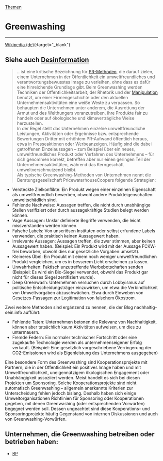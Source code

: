 [Themen](../themen.html)   

# Greenwashing

---

[Wikipedia (de)](https://de.wikipedia.org/wiki/Greenwashing){:target="_blank"}   

Siehe auch [Desinformation](../thema/desinformation.html)   
---

> .. ist eine kritische Bezeichnung für [PR-Methoden](../thema/public-relations.html), die darauf zielen, einem Unternehmen in der Öffentlichkeit ein umweltfreundliches und verantwortungsbewusstes Image zu verleihen, ohne dass es dafür eine hinreichende Grundlage gibt.
Beim Greenwashing werden Techniken der Öffentlichkeitsarbeit, der Rhetorik und der [Manipulation](../thema/desinformation.html) benutzt, um einer Firmengeschichte oder den aktuellen Unternehmensaktivitäten eine weiße Weste zu verpassen. So behaupten die Unternehmen unter anderem, die Ausrottung der Armut und des Welthungers voranzutreiben, ihre Produkte fair zu handeln oder auf ökologische und klimaverträgliche Weise herzustellen.   
In der Regel stellt das Unternehmen einzelne umweltfreundliche Leistungen, Aktivitäten oder Ergebnisse bzw. entsprechende Bewertungen Dritter mit erhöhtem PR-Aufwand öffentlich heraus, etwa in Presseaktionen oder Werbeanzeigen. Häufig sind die dabei getroffenen Einzelaussagen – zum Beispiel über ein neues, umweltfreundliches Produkt oder Verfahren des Unternehmens – für sich genommen korrekt, betreffen aber nur einen geringen Teil der Unternehmensaktivitäten, während das Kerngeschäft umweltverschmutzend bleibt.   
Als typische Greenwashing-Methoden von Unternehmen nennt die Beratungsgesellschaft PricewaterhouseCoopers folgende Strategien:
* Versteckte Zielkonflikte: Ein Produkt wegen einer einzelnen Eigenschaft als umweltfreundlich bewerben, obwohl andere Produkteigenschaften umweltschädlich sind.
* Fehlende Nachweise: Aussagen treffen, die nicht durch unabhängige Stellen verifiziert oder durch aussagekräftige Studien belegt werden können.
* Vage Aussagen: Unklar definierte Begriffe verwenden, die leicht missverstanden werden können.
* Falsche Labels: Von unseriösen Instituten oder selbst erfundene Labels verwenden, die praktisch keinen Aussagewert haben.
* Irrelevante Aussagen: Aussagen treffen, die zwar stimmen, aber keinen Aussagewert haben. (Beispiel: Ein Produkt wird mit der Aussage FCKW-frei beworben, obwohl dies nur gesetzliche Vorgaben umsetzt).
* Kleineres Übel: Ein Produkt mit einem noch weniger umweltfreundlichen Produkt vergleichen, um es in besserem Licht erscheinen zu lassen.
* Unwahrheiten: Faktisch unzutreffende Werbebotschaften senden (Beispiel: Es wird ein Bio-Siegel verwendet, obwohl das Produkt gar nicht für dieses Siegel zertifiziert wurde).
* Deep Greenwash: Unternehmen versuchen durch Lobbyismus auf politische Entscheidungsträger einzuwirken, um etwa die Verbindlichkeit von Umweltvorgaben abzuschwächen. Etwa durch Einweben von Gesetzes-Passagen zur Legitimation von falschem Ökostrom.   

Zwei weitere Methoden sind ergänzend zu nennen, die der Blog nachhaltig-sein.info aufführt:
* Fehlende Taten: Unternehmen betonen die Relevanz von Nachhaltigkeit, können aber tatsächlich kaum Aktivitäten aufweisen, um dies zu untermauern.
* Fremde Federn: Ein normaler technischer Fortschritt oder eine zugekaufte Technologie werden als unternehmenseigener Erfolg verkauft. (Beispiel: Eine gesetzlich vorgeschriebene Verringerung der CO2-Emissionen wird als Eigenleistung des Unternehmens ausgegeben)   

Eine besondere Form des Greenwashing sind Kooperationsprojekte mit Partnern, die in der Öffentlichkeit ein positives Image haben und mit Umweltfreundlichkeit, uneigennützigem ökologischen Engagement oder Unabhängigkeit assoziiert werden. Meist handelt es sich bei diesen Projekten um Sponsoring. Solche Kooperationsprojekte sind nicht automatisch Greenwashing – allgemein anerkannte Kriterien zur Unterscheidung fehlen jedoch bislang. Deshalb haben sich einige Umweltorganisationen Richtlinien für Sponsoring oder Kooperationen gegeben, mit denen Greenwashing (oder entsprechenden Vorwürfen) begegnet werden soll. Dessen ungeachtet sind diese Kooperations- und Sponsoringprojekte häufig Gegenstand von internen Diskussionen und auch von Greenwashing-Vorwürfen.

## Unternehmen, die Greenwashing betreiben oder betrieben haben:
* [BP](../konzerne/bp#greenwashing)
